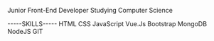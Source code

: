 Junior Front-End Developer
Studying Computer Science

-----SKILLS-----
HTML
CSS
JavaScript
Vue.Js
Bootstrap
MongoDB
NodeJS
GIT

